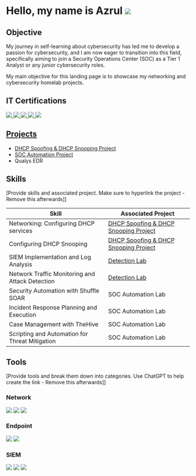 # Hello, my name is Azrul <a href="https://www.linkedin.com/in/azrul-zaini-1171852b7/"><img src="https://img.shields.io/badge/-LinkedIn-0072b1?&style=for-the-badge&logo=linkedin&logoColor=white" /></a>


## Objective
My journey in self-learning about cybersecurity has led me to develop a passion for cybersecurity, and I am now eager to transition into this field, specifically aiming to join a Security Operations Center (SOC) as a Tier 1 Analyst or any junior cybersecurity roles.

My main objective for this landing page is to showcase my networking and cybersecurity homelab projects.

## IT Certifications
<div>
<a href="https://cp.certmetrics.com/cisco/en/public/verify/credential/16591cc7f86941f9987670b13902385e"><img src="https://img.shields.io/badge/-Security%2B-FF0000?&style=for-the-badge&logo=CompTIA&logoColor=white" />
<a href="https://cp.certmetrics.com/cisco/en/public/verify/credential/16591cc7f86941f9987670b13902385e"><img src="https://img.shields.io/badge/-CCNA-1E90FF?&style=for-the-badge&logo=Cisco&logoColor=white" />
<a href="https://cs50.harvard.edu/certificates/05d981fa-3f62-427f-bdd2-f481c3e2edbb"><img src="https://img.shields.io/badge/-CS50's%20Introduction%20to%20Programming%20with%20Python-3776AB?&style=for-the-badge&logo=Python&logoColor=white" />
<a href="https://tryhackme-certificates.s3-eu-west-1.amazonaws.com/THM-PYLN7KKTO8.png"><img src="https://img.shields.io/badge/-TryHackMe's%20Introduction%20to%20Cyber%20Security-007ACC?&style=for-the-badge&logo=TryHackMe&logoColor=white" />
<a href="https://tryhackme-certificates.s3-eu-west-1.amazonaws.com/THM-MADTSI6GJO.png"><img src="https://img.shields.io/badge/-TryHackMe's%20Pre%20Security-DC143C?&style=for-the-badge&logo=TryHackMe&logoColor=white" />
</div>

## Projects
- <a href="https://github.com/Fluffy-Owl/DHCP-Spoofing-Snooping-Lab/tree/main">DHCP Spoofing & DHCP Snooping Project</a>
- <a href="https://github.com/Fluffy-Owl/SOC-Automation-Project/tree/main">SOC Automation Project</a>
- Qualys EDR

## Skills
[Provide skills and associated project. Make sure to hyperlink the project - Remove this afterwards]]

| Skill                                         | Associated Project         |
|-----------------------------------------------|----------------------------|
| Networking: Configuring DHCP services         | <a href="https://github.com/Fluffy-Owl/DHCP-Spoofing-Snooping-Lab/tree/main">DHCP Spoofing & DHCP Snooping Project</a>|
| Configuring DHCP Snooping         | <a href="https://github.com/Fluffy-Owl/DHCP-Spoofing-Snooping-Lab/tree/main">DHCP Spoofing & DHCP Snooping Project</a>|
| SIEM Implementation and Log Analysis          | <a href="https://github.com/Fluffy-Owl/DHCP-Spoofing-Snooping-Lab/tree/main">Detection Lab</a>|
| Network Traffic Monitoring and Attack Detection | <a href="https://google.com">Detection Lab</a>|
| Security Automation with Shuffle SOAR         | SOC Automation Lab|
| Incident Response Planning and Execution      | SOC Automation Lab|
| Case Management with TheHive                  | SOC Automation Lab|
| Scripting and Automation for Threat Mitigation | SOC Automation Lab|

## Tools
[Provide tools and break them down into categories. Use ChatGPT to help create the link - Remove this afterwards]]

### Network
<div>
    <img src="https://img.shields.io/badge/-Wireshark-1679A7?&style=for-the-badge&logo=Wireshark&logoColor=white" />
    <img src="https://img.shields.io/badge/-Suricata-EF3B2D?&style=for-the-badge&logo=Suricata&logoColor=white" />
    <img src="https://img.shields.io/badge/-Zeek-777BB4?&style=for-the-badge&logo=Zeek&logoColor=white" />
</div>

### Endpoint
<div>
    <img src="https://img.shields.io/badge/-Microsoft_Defender_for_Endpoint-00A4EF?&style=for-the-badge&logo=Microsoft&logoColor=white" />
    <img src="https://img.shields.io/badge/-Velociraptor-4B275F?&style=for-the-badge&logo=Velociraptor&logoColor=white" />
</div>

### SIEM
<div>
    <img src="https://img.shields.io/badge/-Microsoft_Sentinel-0078D4?&style=for-the-badge&logo=Microsoft&logoColor=white" />
    <img src="https://img.shields.io/badge/-Splunk-000000?&style=for-the-badge&logo=Splunk&logoColor=white" />
    <img src="https://img.shields.io/badge/-Elastic-005571?&style=for-the-badge&logo=Elastic&logoColor=white" />
</div>
